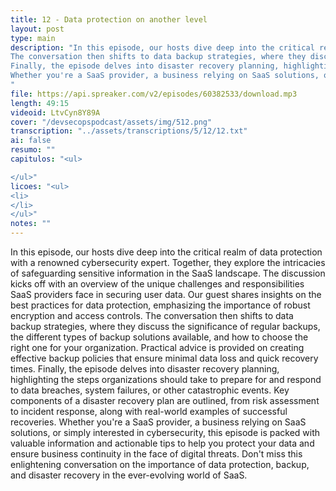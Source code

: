 ```yaml
---
title: 12 - Data protection on another level
layout: post
type: main
description: "In this episode, our hosts dive deep into the critical realm of data protection with a renowned cybersecurity expert. Together, they explore the intricacies of safeguarding sensitive information in the SaaS landscape. The discussion kicks off with an overview of the unique challenges and responsibilities SaaS providers face in securing user data. Our guest shares insights on the best practices for data protection, emphasizing the importance of robust encryption and access controls.
The conversation then shifts to data backup strategies, where they discuss the significance of regular backups, the different types of backup solutions available, and how to choose the right one for your organization. Practical advice is provided on creating effective backup policies that ensure minimal data loss and quick recovery times.
Finally, the episode delves into disaster recovery planning, highlighting the steps organizations should take to prepare for and respond to data breaches, system failures, or other catastrophic events. Key components of a disaster recovery plan are outlined, from risk assessment to incident response, along with real-world examples of successful recoveries.
Whether you're a SaaS provider, a business relying on SaaS solutions, or simply interested in cybersecurity, this episode is packed with valuable information and actionable tips to help you protect your data and ensure business continuity in the face of digital threats. Don't miss this enlightening conversation on the importance of data protection, backup, and disaster recovery in the ever-evolving world of SaaS.
"
file: https://api.spreaker.com/v2/episodes/60382533/download.mp3
length: 49:15
videoid: LtvCyn8Y89A
cover: "/devsecopspodcast/assets/img/512.png"
transcription: "../assets/transcriptions/5/12/12.txt"
ai: false
resumo: ""
capitulos: "<ul>

</ul>"
licoes: "<ul>
<li>
</li>
</ul>"
notes: ""
---
```


In this episode, our hosts dive deep into the critical realm of data protection with a renowned cybersecurity expert. Together, they explore the intricacies of safeguarding sensitive information in the SaaS landscape. The discussion kicks off with an overview of the unique challenges and responsibilities SaaS providers face in securing user data. Our guest shares insights on the best practices for data protection, emphasizing the importance of robust encryption and access controls.
The conversation then shifts to data backup strategies, where they discuss the significance of regular backups, the different types of backup solutions available, and how to choose the right one for your organization. Practical advice is provided on creating effective backup policies that ensure minimal data loss and quick recovery times.
Finally, the episode delves into disaster recovery planning, highlighting the steps organizations should take to prepare for and respond to data breaches, system failures, or other catastrophic events. Key components of a disaster recovery plan are outlined, from risk assessment to incident response, along with real-world examples of successful recoveries.
Whether you're a SaaS provider, a business relying on SaaS solutions, or simply interested in cybersecurity, this episode is packed with valuable information and actionable tips to help you protect your data and ensure business continuity in the face of digital threats. Don't miss this enlightening conversation on the importance of data protection, backup, and disaster recovery in the ever-evolving world of SaaS.
